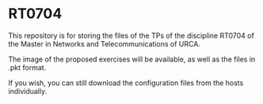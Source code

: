 # RT0704

This repository is for storing the files of the TPs of the discipline RT0704 of the Master in Networks and Telecommunications of URCA.

The image of the proposed exercises will be available, as well as the files in .pkt format.

If you wish, you can still download the configuration files from the hosts individually.